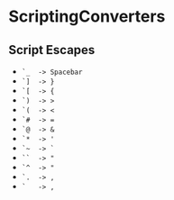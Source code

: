 # ScriptingConverters

## Script Escapes

* ``` `_  -> Spacebar ```
* ``` `]  -> } ```
* ``` `[  -> { ```
* ``` `)  -> > ```
* ``` `(  -> < ```
* ``` `#  -> = ```
* ``` `@  -> & ```
* ``` `*  -> ' ```
* ``` `~  -> ` ```
* ``` ``  -> " ```
* ``` `^  -> " ```
* ``` `.  -> , ```
* ``` `   -> , ```
